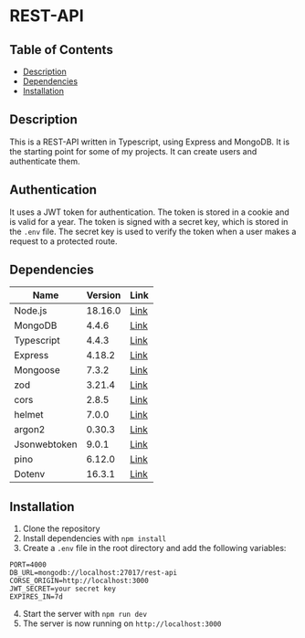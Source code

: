 # REST-API

## Table of Contents

-   [Description](#description)
-   [Dependencies](#dependencies)
-   [Installation](#installation)

## Description

This is a REST-API written in Typescript, using Express and MongoDB. It is the starting point for some of my projects. It can create users and authenticate them.

## Authentication

It uses a JWT token for authentication. The token is stored in a cookie and is valid for a year. The token is signed with a secret key, which is stored in the `.env` file. The secret key is used to verify the token when a user makes a request to a protected route.

## Dependencies

| Name         | Version | Link                                               |
| ------------ | ------- | -------------------------------------------------- |
| Node.js      | 18.16.0 | [Link](https://nodejs.org/en/)                     |
| MongoDB      | 4.4.6   | [Link](https://www.mongodb.com/)                   |
| Typescript   | 4.4.3   | [Link](https://www.typescriptlang.org/)            |
| Express      | 4.18.2  | [Link](https://expressjs.com/)                     |
| Mongoose     | 7.3.2   | [Link](https://mongoosejs.com/)                    |
| zod          | 3.21.4  | [Link](https://www.npmjs.com/package/zod)          |
| cors         | 2.8.5   | [Link](https://www.npmjs.com/package/cors)         |
| helmet       | 7.0.0   | [Link](https://www.npmjs.com/package/helmet)       |
| argon2       | 0.30.3  | [Link](https://www.npmjs.com/package/argon2)       |
| Jsonwebtoken | 9.0.1   | [Link](https://www.npmjs.com/package/jsonwebtoken) |
| pino         | 6.12.0  | [Link](https://www.npmjs.com/package/pino)         |
| Dotenv       | 16.3.1  | [Link](https://www.npmjs.com/package/dotenv)       |

## Installation

1. Clone the repository
2. Install dependencies with `npm install`
3. Create a `.env` file in the root directory and add the following variables:

```
PORT=4000
DB_URL=mongodb://localhost:27017/rest-api
CORSE_ORIGIN=http://localhost:3000
JWT_SECRET=your secret key
EXPIRES_IN=7d
```

4. Start the server with `npm run dev`
5. The server is now running on `http://localhost:3000`
